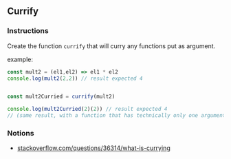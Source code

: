 ## Currify

### Instructions

Create the function `currify` that will curry any functions put as argument.

example:

```js
const mult2 = (el1,el2) => el1 * el2
console.log(mult2(2,2)) // result expected 4


const mult2Curried = currify(mult2)

console.log(mult2Curried(2)(2)) // result expected 4
// (same result, with a function that has technically only one argument)
```

### Notions

- [stackoverflow.com/questions/36314/what-is-currying](https://stackoverflow.com/questions/36314/what-is-currying)
